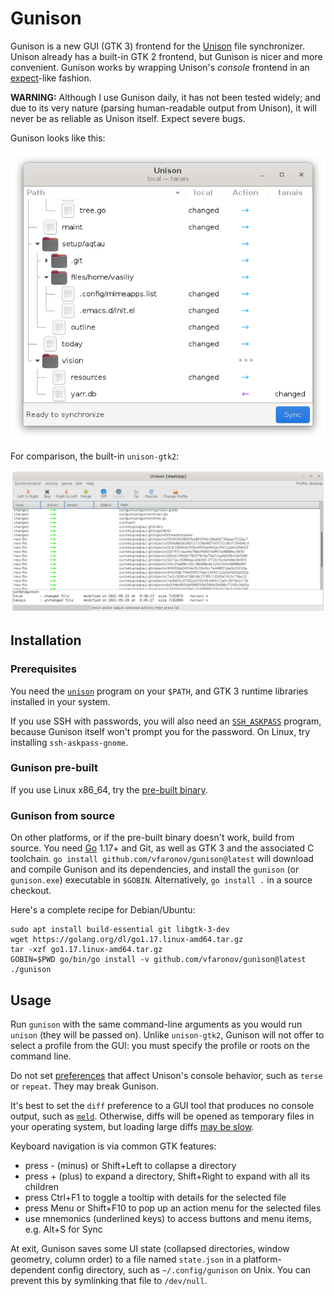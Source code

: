 # Gunison

Gunison is a new GUI (GTK 3) frontend for the [Unison][] file synchronizer.
Unison already has a built-in GTK 2 frontend, but Gunison is nicer and more
convenient. Gunison works by wrapping Unison's *console* frontend
in an [expect][]-like fashion.

**WARNING:** Although I use Gunison daily, it has not been tested widely; and
due to its very nature (parsing human-readable output from Unison), it will
never be as reliable as Unison itself. Expect severe bugs.

Gunison looks like this:

![Neat widgets, sync plan arranged into a collapsible tree][gunison.png]

For comparison, the built-in `unison-gtk2`:

![Flat list of items, many large buttons][unison.png]

[Unison]: https://www.cis.upenn.edu/~bcpierce/unison/
[expect]: https://en.wikipedia.org/wiki/Expect
[gunison.png]: tools/screenshots/gunison.png
[unison.png]: tools/screenshots/unison.png


## Installation

### Prerequisites

You need the [`unison`][] program on your `$PATH`, and GTK 3 runtime
libraries installed in your system.

If you use SSH with passwords, you will also need an [`SSH_ASKPASS`][]
program, because Gunison itself won't prompt you for the password. On Linux,
try installing `ssh-askpass-gnome`.

[`unison`]: https://github.com/bcpierce00/unison/wiki/Downloading-Unison
[`SSH_ASKPASS`]: https://man.openbsd.org/ssh#SSH_ASKPASS


### Gunison pre-built

If you use Linux x86_64, try the [pre-built binary][].

[pre-built binary]: https://github.com/vfaronov/gunison/releases


### Gunison from source

On other platforms, or if the pre-built binary doesn't work, build from source.
You need [Go][] 1.17+ and Git, as well as GTK 3 and the associated C toolchain.
`go install github.com/vfaronov/gunison@latest` will download and compile
Gunison and its dependencies, and install the `gunison` (or `gunison.exe`)
executable in `$GOBIN`. Alternatively, `go install .` in a source checkout.

Here's a complete recipe for Debian/Ubuntu:

```
sudo apt install build-essential git libgtk-3-dev
wget https://golang.org/dl/go1.17.linux-amd64.tar.gz
tar -xzf go1.17.linux-amd64.tar.gz
GOBIN=$PWD go/bin/go install -v github.com/vfaronov/gunison@latest
./gunison
```

[Go]: https://golang.org/


## Usage

Run `gunison` with the same command-line arguments as you would run `unison`
(they will be passed on). Unlike `unison-gtk2`, Gunison will not offer
to select a profile from the GUI: you must specify the profile or roots
on the command line.

Do not set [preferences][prefs] that affect Unison's console behavior, such as
`terse` or `repeat`. They may break Gunison.

It's best to set the `diff` preference to a GUI tool that produces no console
output, such as [`meld`][Meld]. Otherwise, diffs will be opened as temporary
files in your operating system, but loading large diffs [may be slow][].

Keyboard navigation is via common GTK features:

* press - (minus) or Shift+Left to collapse a directory
* press + (plus) to expand a directory,
  Shift+Right to expand with all its children
* press Ctrl+F1 to toggle a tooltip with details for the selected file
* press Menu or Shift+F10 to pop up an action menu for the selected files
* use mnemonics (underlined keys) to access buttons and menu items,
  e.g. Alt+S for Sync

At exit, Gunison saves some UI state (collapsed directories, window geometry,
column order) to a file named `state.json` in a platform-dependent config
directory, such as `~/.config/gunison` on Unix. You can prevent this by
symlinking that file to `/dev/null`.

[prefs]: https://www.cis.upenn.edu/~bcpierce/unison/download/releases/stable/unison-manual.html#prefs
[Meld]: https://meldmerge.org/
[may be slow]: https://github.com/vfaronov/gunison/issues/1
